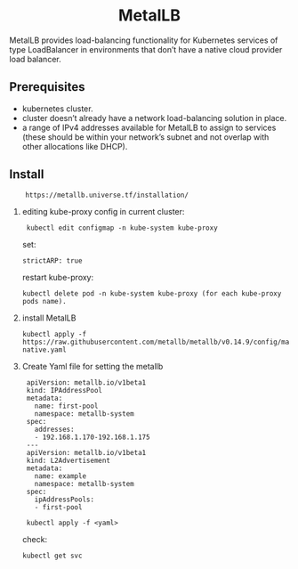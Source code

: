 
<div align="center">

# **MetalLB**

</div>

MetalLB provides load-balancing functionality for Kubernetes services of type LoadBalancer in environments that don’t have a native cloud provider load balancer.

## Prerequisites

   * kubernetes cluster.
   * cluster doesn’t already have a network load-balancing solution in place.
   * a range of IPv4 addresses available for MetalLB to assign to services (these should be within your network’s subnet and not overlap with other allocations like DHCP).

## Install

        https://metallb.universe.tf/installation/

1. editing kube-proxy config in current cluster:

        kubectl edit configmap -n kube-system kube-proxy

   set:

       strictARP: true

   restart kube-proxy:

       kubectl delete pod -n kube-system kube-proxy (for each kube-proxy pods name).

2. install MetalLB

       kubectl apply -f https://raw.githubusercontent.com/metallb/metallb/v0.14.9/config/manifests/metallb-native.yaml
   
3. Create Yaml file for setting the metallb

        apiVersion: metallb.io/v1beta1
        kind: IPAddressPool
        metadata:
          name: first-pool
          namespace: metallb-system
        spec:
          addresses:
          - 192.168.1.170-192.168.1.175
        ---
        apiVersion: metallb.io/v1beta1
        kind: L2Advertisement
        metadata:
          name: example
          namespace: metallb-system
        spec:
          ipAddressPools:
          - first-pool

        kubectl apply -f <yaml>

   check:

       kubectl get svc
      
